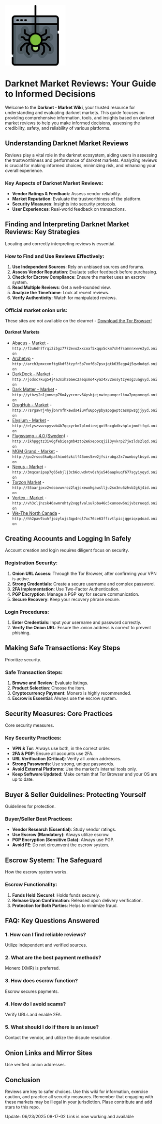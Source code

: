 <img src="/resources/layout.webp" width="200">

# Darknet Market Reviews: Your Guide to Informed Decisions

Welcome to the **Darknet - Market Wiki**, your trusted resource for understanding and evaluating darknet markets. This guide focuses on providing comprehensive information, tools, and insights based on darknet market reviews to help you make informed decisions, assessing the credibility, safety, and reliability of various platforms.

## Understanding Darknet Market Reviews

Reviews play a vital role in the darknet ecosystem, aiding users in assessing the trustworthiness and performance of darknet markets. Analyzing reviews is crucial for making informed choices, minimizing risk, and enhancing your overall experience.

### Key Aspects of Darknet Market Reviews:
-   **Vendor Ratings & Feedback**: Assess vendor reliability.
-   **Market Reputation**: Evaluate the trustworthiness of the platform.
-   **Security Measures**: Insights into security protocols.
-   **User Experiences**: Real-world feedback on transactions.

## Finding and Interpreting Darknet Market Reviews: Key Strategies

Locating and correctly interpreting reviews is essential.

### How to Find and Use Reviews Effectively:
1.  **Use Independent Sources**: Rely on unbiased sources and forums.
2.  **Assess Vendor Reputation**: Evaluate seller feedback before purchasing.
3.  **Check for Escrow Compliance**: Ensure the market uses an escrow system.
4.  **Read Multiple Reviews**: Get a well-rounded view.
5.  **Analyze the Timeframe**: Look at recent reviews.
6.  **Verify Authenticity**: Watch for manipulated reviews.

### Official market onion urls:
These sites are not available on the clearnet - [Download the Tor Browser!](https://www.torproject.org/download/)

#### Darknet Markets

*   [Abacus - Market](http://f3u6dh7frqi2i5gz7772evo2xxcoaf5xqqx5ckm7sh47samnnxwve3yd.onion) - `http://f3u6dh7frqi2i5gz7772evo2xxcoaf5xqqx5ckm7sh47samnnxwve3yd.onion`
*   [Archetyp](@archetyp) - `http://arch3pmxcxnftg6kdf3tzyfr5p7xof6b7psxjqtk635egp4j5qwdudqd.onion`
*   [DarkDock - Market](http://jodsc7kug54j4a3sxh26aec2aeqxmo4kyaz4xv2oosytzyesg3uagvyd.onion) - `http://jodsc7kug54j4a3sxh26aec2aeqxmo4kyaz4xv2oosytzyesg3uagvyd.onion`
*   [Dark Matter - Market](http://ytbzy2nljonwcp76o4yyccmrv64ysbjejnwtnpumqcrlkoa7pmpomeqd.onion) - `http://ytbzy2nljonwcp76o4yyccmrv64ysbjejnwtnpumqcrlkoa7pmpomeqd.onion`
*   [DrugHub - Market](http://7srgawrj4hyjbnrnfhkewds4iu4fu6poypbyap6gwptcasnpwzgjjyyd.onion) - `http://7srgawrj4hyjbnrnfhkewds4iu4fu6poypbyap6gwptcasnpwzgjjyyd.onion`
*   [Elysium - Market](http://elyszvwzxpyvwb4b7qqcyrbm7plmdicwjgot5ncgkdkvhplojmmftfqd.onion) - `http://elyszvwzxpyvwb4b7qqcyrbm7plmdicwjgot5ncgkdkvhplojmmftfqd.onion`
*   [Flugsvamp - 4.0 (Sweden)](http://ikhpggtz3iv6gfebiqagmb4zto2e6xepocqjii3yvkrp27jwzlds2lqd.onion) - `http://ikhpggtz3iv6gfebiqagmb4zto2e6xepocqjii3yvkrp27jwzlds2lqd.onion`
*   [MGM Grand - Market](http://pu2rsoo3kw6palhiod6zkilf46oms5xw2jfsirubgz2x7owmboylbsyd.onion) - `http://pu2rsoo3kw6palhiod6zkilf46oms5xw2jfsirubgz2x7owmboylbsyd.onion`
*   [Nexus - Market](http://3mqcanipap7g65ebjlj3cb6cuwdvtv6zhju546aapkuqf677sgyiyqyd.onion) - `http://3mqcanipap7g65ebjlj3cb6cuwdvtv6zhju546aapkuqf677sgyiyqyd.onion`
*   [Torzon Market](http://55aarjpxv2vdoavwvroz2lqjcxewohgawsllju2so3nu6zhvb2gkj4id.onion) - `http://55aarjpxv2vdoavwvroz2lqjcxewohgawsllju2so3nu6zhvb2gkj4id.onion`
*   [Vortex - Market](http://vh3cljhzsk46awmrohty2vqgfvalsu7pba46c5xunoew6nijvbzrueqd.onion) - `http://vh3cljhzsk46awmrohty2vqgfvalsu7pba46c5xunoew6nijvbzrueqd.onion`
*   [We-The North Canada](http://hh2paw7ouhfjozylujs3qp4rql7xc76ce63ffzvtlpicjqgeiqxp4oad.onion) - `http://hh2paw7ouhfjozylujs3qp4rql7xc76ce63ffzvtlpicjqgeiqxp4oad.onion`

## Creating Accounts and Logging In Safely

Account creation and login requires diligent focus on security.

### Registration Security:
1.  **Onion URL Access**: Through the Tor Browser, after confirming your VPN is active.
2.  **Strong Credentials**: Create a secure username and complex password.
3.  **2FA Implementation**: Use Two-Factor Authentication.
4.  **PGP Encryption**: Manage a PGP key for secure communication.
5.  **Secure Recovery**: Keep your recovery phrase secure.

### Login Procedures:
1.  **Enter Credentials**: Input your username and password correctly.
2.  **Verify the Onion URL**: Ensure the .onion address is correct to prevent phishing.

## Making Safe Transactions: Key Steps

Prioritize security.

### Safe Transaction Steps:
1.  **Browse and Review**: Evaluate listings.
2.  **Product Selection**: Choose the item.
3.  **Cryptocurrency Payment**: Monero is highly recommended.
4.  **Escrow is Essential**: Always use the escrow system.

## Security Measures: Core Practices

Core security measures.

### Key Security Practices:
-   **VPN & Tor**: Always use both, in the correct order.
-   **2FA & PGP**: Ensure all accounts use 2FA.
-   **URL Verification (Critical)**: Verify all .onion addresses.
-   **Strong Passwords**: Use strong, unique passwords.
-   **Avoid External Platforms**: Use the market's internal tools only.
-   **Keep Software Updated**: Make certain that Tor Browser and your OS are up to date.

## Buyer & Seller Guidelines: Protecting Yourself

Guidelines for protection.

### Buyer/Seller Best Practices:
-   **Vendor Research (Essential)**: Study vendor ratings.
-   **Use Escrow (Mandatory)**: Always utilize escrow.
-   **PGP Encryption (Sensitive Data)**: Always use PGP.
-   **Avoid FE**: Do not circumvent the escrow system.

## Escrow System: The Safeguard

How the escrow system works.

### Escrow Functionality:
1.  **Funds Held (Secure)**: Holds funds securely.
2.  **Release Upon Confirmation**: Released upon delivery verification.
3.  **Protection for Both Parties**: Helps to minimize fraud.

## FAQ: Key Questions Answered

### 1. How can I find reliable reviews?
Utilize independent and verified sources.

### 2. What are the best payment methods?
Monero (XMR) is preferred.

### 3. How does escrow function?
Escrow secures payments.

### 4. How do I avoid scams?
Verify URLs and enable 2FA.

### 5. What should I do if there is an issue?
Contact the vendor, and utilize the dispute resolution.

## Onion Links and Mirror Sites

Use verified .onion addresses.

## Conclusion

Reviews are key to safer choices. Use this wiki for information, exercise caution, and practice all security measures. Remember that engaging with these markets may be illegal in your jurisdiction.
Plase contribute and add stars to this repo.











Update:  06/23/2025 08-17-02 Link is now working and available